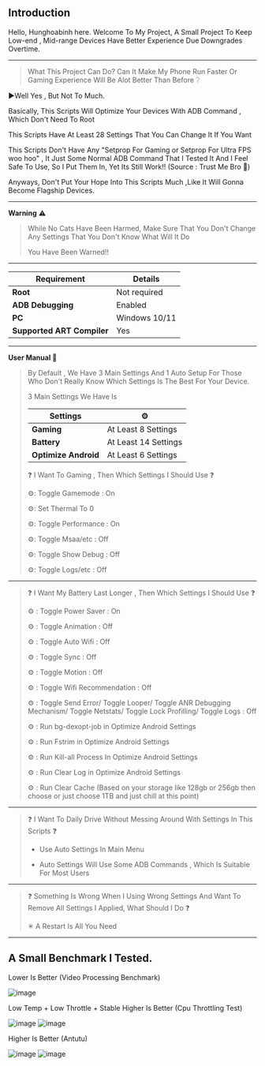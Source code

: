  **Introduction**
-----

Hello, Hunghoabinh here.
Welcome To My Project, A Small Project To Keep Low-end , Mid-range Devices Have Better Experience Due Downgrades Overtime.

--------------------
> What This Project Can Do? Can It Make My Phone Run Faster Or Gaming Experience Will Be Alot Better Than Before ❔



▶️Well Yes , But Not To Much.

Basically, This Scripts Will Optimize Your Devices With ADB Command , Which Don't Need To Root

This Scripts Have At Least 28 Settings That You Can Change It If You Want  

This Scripts Don't Have Any "Setprop For Gaming or Setprop For Ultra FPS woo hoo" , It Just Some Normal ADB Command That I Tested It And I Feel Safe To Use, So I Put Them In, Yet Its Still Work!! (Source : Trust Me Bro 👀)

Anyways, Don't Put Your Hope Into This Scripts Much ,Like It Will Gonna Become Flagship Devices.

--------------------







 **Warning** ⚠️ 

> While No Cats Have Been Harmed, Make Sure That You Don't Change Any Settings That You Don't Know What Will It Do
>
> You Have Been Warned!!
--------------------
| **Requirement**         | **Details**                      |
|-------------------------|----------------------------------|
| **Root**                | Not required                     |
| **ADB Debugging**       | Enabled                          |
| **PC**                  | Windows 10/11                    |
| **Supported ART Compiler**| Yes                              |



---
**User Manual 📖**

>By Default , We Have 3 Main Settings And 1 Auto Setup For Those Who Don't Really Know Which Settings Is The Best For Your Device.
>
>3 Main Settings We Have Is
>
>
>  | **Settings**            |          ⚙️                         |
>  |-------------------------|----------------------------------|
>  | **Gaming** | At Least 8 Settings |
>  | **Battery**| At Least 14 Settings|
>  | **Optimize Android**| At Least 6 Settings |
>
>
>
>
>
>❓ I Want To Gaming , Then Which Settings I Should Use ❓
>
>⚙️: Toggle Gamemode : On
>
>⚙️: Set Thermal To 0
>
>⚙️: Toggle Performance : On
>
>⚙️: Toggle Msaa/etc : Off
>
>⚙️: Toggle Show Debug : Off
>
>⚙️: Toggle Logs/etc : Off


-----
>❓ I Want My Battery Last Longer , Then Which Settings I Should Use ❓
>
>⚙️ : Toggle Power Saver : On
>
>⚙️ : Toggle Animation : Off
>
>⚙️ : Toggle Auto Wifi : Off
>
>⚙️ : Toggle Sync : Off
>
>⚙️ : Toggle Motion : Off
>
>⚙️ : Toggle Wifi Recommendation : Off
>
>⚙️ : Toggle Send Error/ Toggle Looper/ Toggle ANR Debugging Mechanism/ Toggle Netstats/ Toggle Lock Profilling/ Toggle Logs : Off
>
>⚙️ : Run bg-dexopt-job in Optimize Android Settings
>
>⚙️ : Run Fstrim in Optimize Android Settings
>
>⚙️ : Run Kill-all Process In Optimize Android Settings
>
>⚙️ : Run Clear Log in Optimize Android Settings
>
>⚙️ : Run Clear Cache (Based on your storage like 128gb or 256gb then choose or just choose 1TB and just chill at this point)
>
>
>
-----
>❓ I Want To Daily Drive Without Messing Around With Settings In This Scripts ❓
>
>* Use Auto Settings In Main Menu
>
>* Auto Settings Will Use Some ADB Commands , Which Is Suitable For Most Users 
>
-----
>❓ Something Is Wrong When I Using Wrong Settings And Want To Remove All Settings I Applied, What Should I Do ❓
>
>✳ A Restart Is All You Need

----------------
A Small Benchmark I Tested.
----
Lower Is Better (Video Processing Benchmark)

![image](https://github.com/user-attachments/assets/e842d294-4389-4cb8-8a42-559916f8b9e6)

Low Temp + Low Throttle + Stable Higher Is Better (Cpu Throttling Test)

![image](https://github.com/user-attachments/assets/936953b4-9bbb-429e-bfa2-96822a6f5e8e)  ![image](https://github.com/user-attachments/assets/abbbfe27-3ce7-427b-a9dc-e522df440a92)

Higher Is Better (Antutu)

![image](https://github.com/user-attachments/assets/91e29fe5-2d07-4afa-8ae4-055d162fdde4)   ![image](https://github.com/user-attachments/assets/a8afc703-a751-47ec-81e9-343097309d48)

